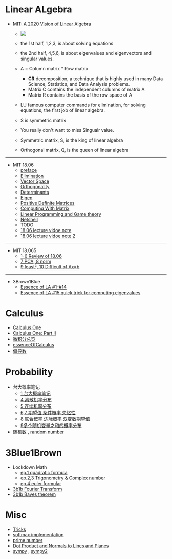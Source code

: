 <h2 id="bd8cfe5912b0bee7fd7d191afedf8995"></h2>

# Linear ALgebra

- [MIT: A 2020 Vision of Linear Algebra](LA_1806_new_vision2020.md)
    - ![](../imgs/LA_1806_new_start.png)

    - the 1st half, 1,2,3, is about solving equations
    - the 2nd half, 4,5,6, is about eigenvalues and eigenvectors and singular values.
    - A =  Column matrix * Row matrix
        - **CR** decomposition, a technique that is highly used in many Data Science, Statistics, and Data Analysis problems.
        - Matrix C contains the independent columns of matrix A
        - Matrix R contains the basis of the row space of A
    - LU  famous computer commands for elimination, for solving equations, the first job of linear algebra.
    - S is symmetric matrix
    - You really don't want to miss Singualr value.
    - Symmetric matrix, S,  is the king of linear algebra
    - Orthogonal matrix, Q, is the queen of linear algebra

---

- MIT 18.06
    - [preface](LinearAlgebra_preface.md) 
    - [Elimination](LinearAlgebra_MatricesandGaussianElimination.md)  
    - [Vector Space](LinearAlgebra_VectorSpace.md)  
    - [Orthogonality](LinearAlgebra_Orthogonality.md)
    - [Determinants](LinearAlgebra_Determinants.md) 
    - [Eigen](LinearAlgebra_Eigen.md)  
    - [Positive Definite Matrices](LinearAlgebra_PositiveDefiniteMatrices.md)
    - [Computing With Matrix](LinearAlgebra_Computing_With_Matrix.md)
    - [Linear Programming and Game theory](LinearAlgebra_Linear_Programming_and_Game_theory.md)
    - [Netshell](LinearAlgebra_Netshell.md)  
    - TODO
    - [18.06 lecture vidoe note](note_18.06.md) 
    - [18.06 lecture vidoe note 2](note_18.06_2.md) 

---

- MIT 18.065
    - [1-6 Review of 18.06](MIT_18065_1.md)
    - [7 PCA, 8 norm](MIT_18065_7.md)
    - [9 least², 10 Difficult of Ax=b](MIT_18065_9.md)

---

- 3Brown1Blue
    - [Essence of LA #1-#14](3blue1brown.md)
    - [Essence of LA #15 quick trick for computing eigenvalues](3b1b_quick_compute_eigenvalue.md)


<h2 id="0349a55a6a70f89e604c28892ce24d82"></h2>

# Calculus

- [Calculus One](CalculusOne.md) 
- [Calculus One: Part II](CalculusOne_part2.md)
- [微积分总览](微积分总览.md) 
- [essenceOfCalculus](essenceOfCalculus.md )
- [偏导数](partial_derivative.md)


<h2 id="0d2765b30694ee9f4fb7be2ae3b676dc"></h2>

# Probability 

- 台大概率笔记
    - [1 台大概率笔记](TaiwanU_probability.md)
    - [4 离散机率分布](TaiwanU_probability4.md) 
    - [5 连续机率分布](TaiwanU_probability5.md) 
    - [6,7 期望值 条件概率 失忆性](TaiwanU_probability67.md) 
    - [8 联合概率 边际概率 双变数期望值](TaiwanU_probability8.md) 
    - [9多个随机变量之和的概率分布](TaiwanU_probability9.md) 
- [随机数](Dev_Random.md) , [random number](random_number.md)


<h2 id="682352d7b7d88f46edac62cd97b58db1"></h2>

# 3Blue1Brown

- Lockdown Math
    - [ep.1 quadratic formula](3b1b_quadratic_formula.md)
    - [ep.2,3 Trigonometry & Complex number](3b1b_trigonometry.md)
    - [ep.4 euler formular](3b1b_euler_formula.md)
- [3b1b Fourier Transform](3b1b_fourier_transform.md)
- [3b1b Bayes theorem](bayes_theorem.md)

<h2 id="74248c725e00bf9fe04df4e35b249a19"></h2>

# Misc 

- [Tricks](Tricks.md)
- [softmax implementation](softmax.md)
- [prime number](math_prime.md)
- [Dot Product and Normals to Lines and Planes](dot_norm_lines_planes.md)
- [sympy](sympy.md) , [sympy2](sympy_2.md) 



